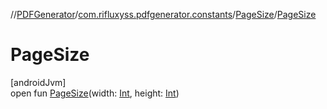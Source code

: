 //[PDFGenerator](../../../index.md)/[com.rifluxyss.pdfgenerator.constants](../index.md)/[PageSize](index.md)/[PageSize](-page-size.md)

# PageSize

[androidJvm]\
open fun [PageSize](-page-size.md)(width: [Int](https://kotlinlang.org/api/latest/jvm/stdlib/kotlin/-int/index.html), height: [Int](https://kotlinlang.org/api/latest/jvm/stdlib/kotlin/-int/index.html))

